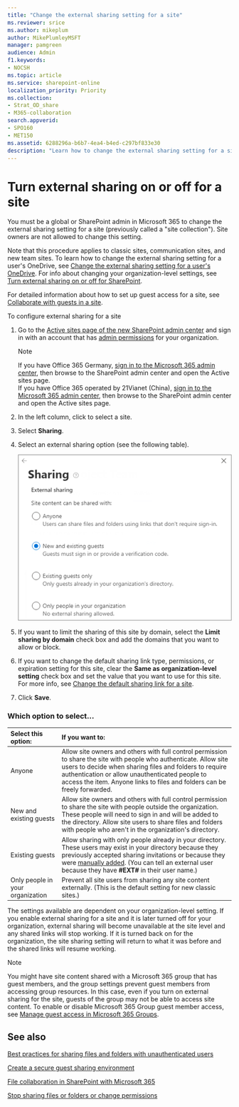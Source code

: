 ```yaml
---
title: "Change the external sharing setting for a site"
ms.reviewer: srice
ms.author: mikeplum
author: MikePlumleyMSFT
manager: pamgreen
audience: Admin
f1.keywords:
- NOCSH
ms.topic: article
ms.service: sharepoint-online
localization_priority: Priority
ms.collection:  
- Strat_OD_share
- M365-collaboration
search.appverid:
- SPO160
- MET150
ms.assetid: 6288296a-b6b7-4ea4-b4ed-c297bf833e30
description: "Learn how to change the external sharing setting for a site."
---
```


# Turn external sharing on or off for a site

You must be a global or SharePoint admin in Microsoft 365 to change the external sharing setting for a site (previously called a "site collection"). Site owners are not allowed to change this setting.
  
Note that this procedure applies to classic sites, communication sites, and new team sites. To learn how to change the external sharing setting for a user's OneDrive, see [Change the external sharing setting for a user's OneDrive](/onedrive/user-external-sharing-settings). For info about changing your organization-level settings, see [Turn external sharing on or off for SharePoint](turn-external-sharing-on-or-off.md).

For detailed information about how to set up guest access for a site, see [Collaborate with guests in a site](https://docs.microsoft.com/Office365/Enterprise/collaborate-in-a-site).

To configure external sharing for a site
  
1. Go to the [Active sites page of the new SharePoint admin center](https://admin.microsoft.com/sharepoint?page=siteManagement&modern=true) and sign in with an account that has [admin permissions](/sharepoint/sharepoint-admin-role) for your organization.

    > [!NOTE]
    > If you have Office 365 Germany, [sign in to the Microsoft 365 admin center](https://go.microsoft.com/fwlink/p/?linkid=848041), then browse to the SharePoint admin center and open the Active sites page. <br>If you have Office 365 operated by 21Vianet (China), [sign in to the Microsoft 365 admin center](https://go.microsoft.com/fwlink/p/?linkid=850627), then browse to the SharePoint admin center and open the Active sites page.
    
2. In the left column, click to select a site.

3. Select **Sharing**.
     
4. Select an external sharing option (see the following table).

    ![Changing the external sharing setting for a site](media/external-sharing-site.png)

5. If you want to limit the sharing of this site by domain, select the **Limit sharing by domain** check box and add the domains that you want to allow or block.

6. If you want to change the default sharing link type, permissions, or expiration setting for this site, clear the **Same as organization-level setting** check box and set the value that you want to use for this site. For more info, see [Change the default sharing link for a site](change-default-sharing-link.md).

7. Click **Save**.
   
### Which option to select...

|**Select this option:**|**If you want to:**|
|:-----|:-----|
|Anyone  <br/> | Allow site owners and others with full control permission to share the site with people who authenticate. Allow site users to decide when sharing files and folders to require authentication or allow unauthenticated people to access the item. Anyone links to files and folders can be freely forwarded. <br/> |
|New and existing guests  <br/> | Allow site owners and others with full control permission to share the site with people outside the organization. These people will need to sign in and will be added to the directory. Allow site users to share files and folders with people who aren't in the organization's directory. <br/> |
|Existing guests  <br/> |Allow sharing with only people already in your directory. These users may exist in your directory because they previously accepted sharing invitations or because they were [manually added](/azure/active-directory/b2b/b2b-quickstart-add-guest-users-portal). (You can tell an external user because they have **#EXT#** in their user name.)  <br/> |
|Only people in your organization  <br/> |Prevent all site users from sharing any site content externally. (This is the default setting for new classic sites.)  <br/> |


The settings available are dependent on your organization-level setting. If you enable external sharing for a site and it is later turned off for your organization, external sharing will become unavailable at the site level and any shared links will stop working. If it is turned back on for the organization, the site sharing setting will return to what it was before and the shared links will resume working.


> [!NOTE]
> You might have site content shared with a Microsoft 365 group that has guest members, and the group settings prevent guest members from accessing group resources. In this case, even if you turn on external sharing for the site, guests of the group may not be able to access site content. To enable or disable Microsoft 365 Group guest member access, see [Manage guest access in Microsoft 365 Groups](/office365/admin/create-groups/manage-guest-access-in-groups).
  
## See also

[Best practices for sharing files and folders with unauthenticated users](https://docs.microsoft.com/Office365/Enterprise/best-practices-anonymous-sharing)

[Create a secure guest sharing environment](https://docs.microsoft.com/Office365/Enterprise/create-a-secure-guest-sharing-environment)

[File collaboration in SharePoint with Microsoft 365](deploy-file-collaboration.md)

[Stop sharing files or folders or change permissions](https://support.office.com/article/0a36470f-d7fe-40a0-bd74-0ac6c1e13323)
